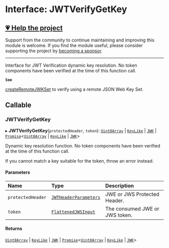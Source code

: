 # Interface: JWTVerifyGetKey

## [💗 Help the project](https://github.com/sponsors/panva)

Support from the community to continue maintaining and improving this module is welcome. If you find the module useful, please consider supporting the project by [becoming a sponsor](https://github.com/sponsors/panva).

---

Interface for JWT Verification dynamic key resolution. No token components have been verified at
the time of this function call.

**`See`**

[createRemoteJWKSet](../functions/jwks_remote.createRemoteJWKSet.md) to verify using a remote JSON Web Key Set.

## Callable

### JWTVerifyGetKey

▸ **JWTVerifyGetKey**(`protectedHeader`, `token`): [`Uint8Array`]( https://developer.mozilla.org/docs/Web/JavaScript/Reference/Global_Objects/Uint8Array ) \| [`KeyLike`](../types/types.KeyLike.md) \| [`JWK`](types.JWK.md) \| [`Promise`]( https://developer.mozilla.org/docs/Web/JavaScript/Reference/Global_Objects/Promise )\<[`Uint8Array`]( https://developer.mozilla.org/docs/Web/JavaScript/Reference/Global_Objects/Uint8Array ) \| [`KeyLike`](../types/types.KeyLike.md) \| [`JWK`](types.JWK.md)\>

Dynamic key resolution function. No token components have been verified at the time of this
function call.

If you cannot match a key suitable for the token, throw an error instead.

#### Parameters

| Name | Type | Description |
| :------ | :------ | :------ |
| `protectedHeader` | [`JWTHeaderParameters`](types.JWTHeaderParameters.md) | JWE or JWS Protected Header. |
| `token` | [`FlattenedJWSInput`](types.FlattenedJWSInput.md) | The consumed JWE or JWS token. |

#### Returns

[`Uint8Array`]( https://developer.mozilla.org/docs/Web/JavaScript/Reference/Global_Objects/Uint8Array ) \| [`KeyLike`](../types/types.KeyLike.md) \| [`JWK`](types.JWK.md) \| [`Promise`]( https://developer.mozilla.org/docs/Web/JavaScript/Reference/Global_Objects/Promise )\<[`Uint8Array`]( https://developer.mozilla.org/docs/Web/JavaScript/Reference/Global_Objects/Uint8Array ) \| [`KeyLike`](../types/types.KeyLike.md) \| [`JWK`](types.JWK.md)\>
